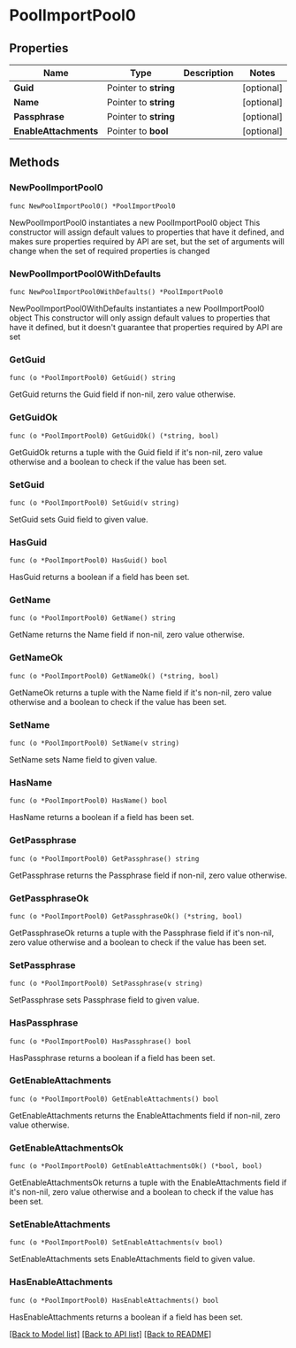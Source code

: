 # PoolImportPool0

## Properties

Name | Type | Description | Notes
------------ | ------------- | ------------- | -------------
**Guid** | Pointer to **string** |  | [optional] 
**Name** | Pointer to **string** |  | [optional] 
**Passphrase** | Pointer to **string** |  | [optional] 
**EnableAttachments** | Pointer to **bool** |  | [optional] 

## Methods

### NewPoolImportPool0

`func NewPoolImportPool0() *PoolImportPool0`

NewPoolImportPool0 instantiates a new PoolImportPool0 object
This constructor will assign default values to properties that have it defined,
and makes sure properties required by API are set, but the set of arguments
will change when the set of required properties is changed

### NewPoolImportPool0WithDefaults

`func NewPoolImportPool0WithDefaults() *PoolImportPool0`

NewPoolImportPool0WithDefaults instantiates a new PoolImportPool0 object
This constructor will only assign default values to properties that have it defined,
but it doesn't guarantee that properties required by API are set

### GetGuid

`func (o *PoolImportPool0) GetGuid() string`

GetGuid returns the Guid field if non-nil, zero value otherwise.

### GetGuidOk

`func (o *PoolImportPool0) GetGuidOk() (*string, bool)`

GetGuidOk returns a tuple with the Guid field if it's non-nil, zero value otherwise
and a boolean to check if the value has been set.

### SetGuid

`func (o *PoolImportPool0) SetGuid(v string)`

SetGuid sets Guid field to given value.

### HasGuid

`func (o *PoolImportPool0) HasGuid() bool`

HasGuid returns a boolean if a field has been set.

### GetName

`func (o *PoolImportPool0) GetName() string`

GetName returns the Name field if non-nil, zero value otherwise.

### GetNameOk

`func (o *PoolImportPool0) GetNameOk() (*string, bool)`

GetNameOk returns a tuple with the Name field if it's non-nil, zero value otherwise
and a boolean to check if the value has been set.

### SetName

`func (o *PoolImportPool0) SetName(v string)`

SetName sets Name field to given value.

### HasName

`func (o *PoolImportPool0) HasName() bool`

HasName returns a boolean if a field has been set.

### GetPassphrase

`func (o *PoolImportPool0) GetPassphrase() string`

GetPassphrase returns the Passphrase field if non-nil, zero value otherwise.

### GetPassphraseOk

`func (o *PoolImportPool0) GetPassphraseOk() (*string, bool)`

GetPassphraseOk returns a tuple with the Passphrase field if it's non-nil, zero value otherwise
and a boolean to check if the value has been set.

### SetPassphrase

`func (o *PoolImportPool0) SetPassphrase(v string)`

SetPassphrase sets Passphrase field to given value.

### HasPassphrase

`func (o *PoolImportPool0) HasPassphrase() bool`

HasPassphrase returns a boolean if a field has been set.

### GetEnableAttachments

`func (o *PoolImportPool0) GetEnableAttachments() bool`

GetEnableAttachments returns the EnableAttachments field if non-nil, zero value otherwise.

### GetEnableAttachmentsOk

`func (o *PoolImportPool0) GetEnableAttachmentsOk() (*bool, bool)`

GetEnableAttachmentsOk returns a tuple with the EnableAttachments field if it's non-nil, zero value otherwise
and a boolean to check if the value has been set.

### SetEnableAttachments

`func (o *PoolImportPool0) SetEnableAttachments(v bool)`

SetEnableAttachments sets EnableAttachments field to given value.

### HasEnableAttachments

`func (o *PoolImportPool0) HasEnableAttachments() bool`

HasEnableAttachments returns a boolean if a field has been set.


[[Back to Model list]](../README.md#documentation-for-models) [[Back to API list]](../README.md#documentation-for-api-endpoints) [[Back to README]](../README.md)


